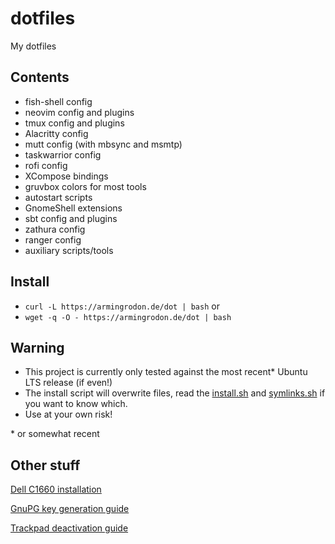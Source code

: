 # dotfiles

My dotfiles

## Contents

* fish-shell config
* neovim config and plugins
* tmux config and plugins
* Alacritty config
* mutt config (with mbsync and msmtp)
* taskwarrior config
* rofi config
* XCompose bindings
* gruvbox colors for most tools
* autostart scripts
* GnomeShell extensions
* sbt config and plugins
* zathura config
* ranger config
* auxiliary scripts/tools

## Install

* `curl -L https://armingrodon.de/dot | bash` or
* `wget -q -O - https://armingrodon.de/dot | bash`

## Warning

* This project is currently only tested against the most recent\* Ubuntu LTS release
  (if even!)
* The install script will overwrite files,
  read the [install.sh](install.sh) and
  [symlinks.sh](symlinks.sh) if you want to know which.
* Use at your own risk!

\* or somewhat recent

## Other stuff

[Dell C1660 installation](doc/Dell_C1660.md)

[GnuPG key generation guide](doc/gpg.md)

[Trackpad deactivation guide](doc/trackpad.md)
